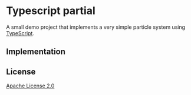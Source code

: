 # Typescript partial

A small demo project that implements a very simple particle system using [TypeScript](http://www.typescriptlang.org/).

## Implementation


## License
[Apache License 2.0](LICENSE.md)